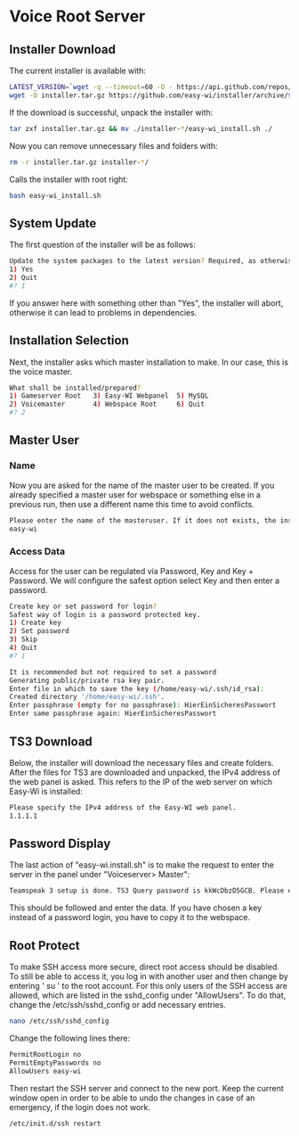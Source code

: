 # Voice Root Server

## Installer Download

The current installer is available with:

```sh
LATEST_VERSION=`wget -q --timeout=60 -O - https://api.github.com/repos/easy-wi/installer/releases/latest | grep -Po '(?<="tag_name": ")([0-9]\.[0-9]+)'`
wget -O installer.tar.gz https://github.com/easy-wi/installer/archive/$LATEST_VERSION.tar.gz
```

If the download is successful, unpack the installer with:

```sh
tar zxf installer.tar.gz && mv ./installer-*/easy-wi_install.sh ./
```

Now you can remove unnecessary files and folders with:

```sh
rm -r installer.tar.gz installer-*/
```

Calls the installer with root right:

```sh
bash easy-wi_install.sh
```

## System Update

The first question of the installer will be as follows:

```sh
Update the system packages to the latest version? Required, as otherwise dependencies might brake!
1) Yes
2) Quit
#? 1
```

If you answer here with something other than "Yes", the installer will abort, otherwise it can lead to problems in dependencies.

## Installation Selection

Next, the installer asks which master installation to make. In our case, this is the voice master.

```sh
What shall be installed/prepared?
1) Gameserver Root   3) Easy-WI Webpanel  5) MySQL
2) Voicemaster       4) Webspace Root     6) Quit
#? 2
```

## Master User

### Name

Now you are asked for the name of the master user to be created. If you already specified a master user for webspace or something else in a previous run, then use a different name this time to avoid conflicts.

```sh
Please enter the name of the masteruser. If it does not exists, the installer will create it.
easy-wi
```

### Access Data

Access for the user can be regulated via Password, Key and Key + Password. We will configure the safest option select Key and then enter a password.

```sh
Create key or set password for login?
Safest way of login is a password protected key.
1) Create key
2) Set password
3) Skip
4) Quit
#? 1

It is recommended but not required to set a password
Generating public/private rsa key pair.
Enter file in which to save the key (/home/easy-wi/.ssh/id_rsa):
Created directory '/home/easy-wi/.ssh'.
Enter passphrase (empty for no passphrase): HierEinSicheresPasswort
Enter same passphrase again: HierEinSicheresPasswort
```

## TS3 Download

Below, the installer will download the necessary files and create folders.
After the files for TS3 are downloaded and unpacked, the IPv4 address of the web panel is asked. This refers to the IP of the web server on which Easy-Wi is installed:

```sh
Please specify the IPv4 address of the Easy-WI web panel.
1.1.1.1
```

## Password Display

The last action of "easy-wi.install.sh" is to make the request to enter the server in the panel under "Voiceserver> Master":

```sh
Teamspeak 3 setup is done. TS3 Query password is kkWcDbzD5GCB. Please enter the data at the webpanel at "Voiceserver > Master > Add".
```

This should be followed and enter the data. If you have chosen a key instead of a password login, you have to copy it to the webspace.

## Root Protect

To make SSH access more secure, direct root access should be disabled. To still be able to access it, you log in with another user and then change by entering ' su ' to the root account. For this only users of the SSH access are allowed, which are listed in the sshd_config under "AllowUsers". To do that, change the /etc/ssh/sshd_config or add necessary entries.

```sh
nano /etc/ssh/sshd_config
```

Change the following lines there:

```sh
PermitRootLogin no
PermitEmptyPasswords no
AllowUsers easy-wi
```

Then restart the SSH server and connect to the new port. Keep the current window open in order to be able to undo the changes in case of an emergency, if the login does not work.

```sh
/etc/init.d/ssh restart
```
